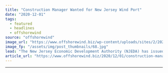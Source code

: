 ```yaml
---
title: "Construction Manager Wanted for New Jersey Wind Port"
date: "2020-12-01"
tags: 
  - featured
  - headlines
  - offshorewind
source: "offshorewind"
image_url: "https://www.offshorewind.biz/wp-content/uploads/sites/2/2020/12/Construction-Manager-Wanted-for-New-Jersey-Wind-Port.jpg"
image_fp: "/assets/img/post_thumbnails/68.jpg"
lead: "The New Jersey Economic Development Authority (NJEDA) has issued a Request of Qualifications for"
article_url: "https://www.offshorewind.biz/2020/12/01/construction-manager-wanted-for-new-jersey-wind-port/"
---
```


---
